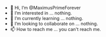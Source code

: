 - 👋 Hi, I’m @MaximusPrimeForever
- 👀 I’m interested in ... nothing.
- 🌱 I’m currently learning ... nothing.
- 💞️ I’m looking to collaborate on ... nothing.
- 📫 How to reach me ... you can't reach me.

<!---
MaximusPrimeForever/MaximusPrimeForever is a ✨ special ✨ repository because its `README.md` (this file) appears on your GitHub profile.
You can click the Preview link to take a look at your changes.
--->
